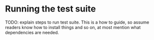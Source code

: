 # Running the test suite

TODO: explain steps to run test suite. This is a how to guide, so assume readers know how to install
things and so on, at most mention what dependencies are needed.
